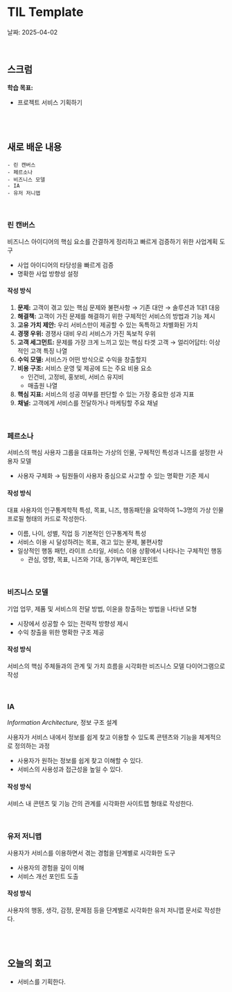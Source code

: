 # TIL Template
날짜: 2025-04-02

<br/>

## 스크럼
**학습 목표:**
- 프로젝트 서비스 기획하기

<br/>
<br/>

## 새로 배운 내용
````
- 린 캔버스
- 페르소나
- 비즈니스 모델
- IA
- 유저 저니맵
````

<br/>

### 린 캔버스

비즈니스 아이디어의 핵심 요소를 간결하게 정리하고 빠르게 검증하기 위한 사업계획 도구

- 사업 아이디어의 타당성을 빠르게 검증
- 명확한 사업 방향성 설정

#### 작성 방식

1. **문제:** 고객이 겪고 있는 핵심 문제와 불편사항 → 기존 대안 → 솔루션과 1대1 대응
2. **해결책:** 고객이 가진 문제를 해결하기 위한 구체적인 서비스의 방법과 기능 제시
3. **고유 가치 제안:** 우리 서비스만이 제공할 수 있는 독특하고 차별화된 가치
4. **경쟁 우위:** 경쟁사 대비 우리 서비스가 가진 독보적 우위
5. **고객 세그먼트:** 문제를 가장 크게 느끼고 있는 핵심 타겟 고객 → 얼리어답터: 이상적인 고객 특징 나열
6. **수익 모델:** 서비스가 어떤 방식으로 수익을 창출할지
7. **비용 구조:** 서비스 운영 및 제공에 드는 주요 비용 요소
    - 인건비, 고정비, 홍보비, 서비스 유지비
    - 매출원 나열
8. **핵심 지표:** 서비스의 성공 여부를 판단할 수 있는 가장 중요한 성과 지표
9. **채널:** 고객에게 서비스를 전달하거나 마케팅할 주요 채널

<br/>

### 페르소나

서비스의 핵심 사용자 그룹을 대표하는 가상의 인물, 구체적인 특성과 니즈를 설정한 사용자 모델

- 사용자 구체화 → 팀원들이 사용자 중심으로 사고할 수 있는 명확한 기준 제시

#### 작성 방식

대표 사용자의 인구통계학적 특성, 목표, 니즈, 행동패턴을 요약하여 1~3명의 가상 인물 프로필 형태의 카드로 작성한다.

- 이름, 나이, 성별, 직업 등 기본적인 인구통계적 특성
- 서비스 이용 시 달성하려는 목표, 겪고 있는 문제, 불편사항
- 일상적인 행동 패턴, 라이프 스타일, 서비스 이용 상황에서 나타나는 구체적인 행동
    - 관심, 영향, 목표, 니즈와 기대, 동기부여, 페인포인트

<br/>

### 비즈니스 모델

기업 업무, 제품 및 서비스의 전달 방법, 이윤을 창출하는 방법을 나타낸 모형

- 시장에서 성공할 수 있는 전략적 방향성 제시
- 수익 창출을 위한 명확한 구조 제공

#### 작성 방식

서비스의 핵심 주체들과의 관계 및 가치 흐름을 시각화한 비즈니스 모델 다이어그램으로 작성

<br/>

### IA

*Information Architecture,* 정보 구조 설계

사용자가 서비스 내에서 정보를 쉽게 찾고 이용할 수 있도록 콘텐츠와 기능을 체계적으로 정의하는 과정

- 사용자가 원하는 정보를 쉽게 찾고 이해할 수 있다.
- 서비스의 사용성과 접근성을 높일 수 있다.

#### 작성 방식
서비스 내 콘텐츠 및 기능 간의 관계를 시각화한 사이트맵 형태로 작성한다.

<br/>

### 유저 저니맵

사용자가 서비스를 이용하면서 겪는 경험을 단계별로 시각화한 도구

- 사용자의 경험을 깊이 이해
- 서비스 개선 포인트 도출

#### 작성 방식

사용자의 행동, 생각, 감정, 문제점 등을 단계별로 시각화한 유저 저니맵 문서로 작성한다.

<br/>
<br/>

## 오늘의 회고
- 서비스를 기획한다.